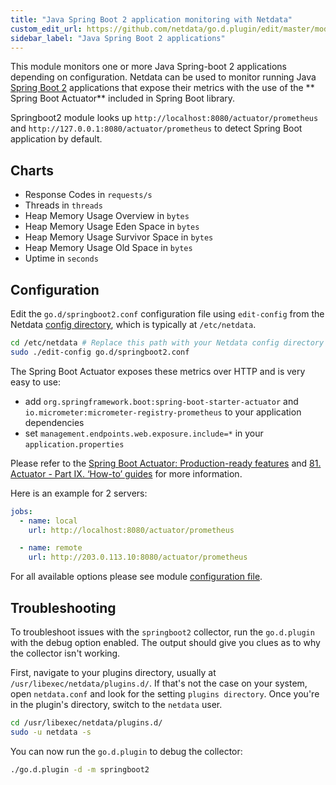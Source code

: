 ```yaml
---
title: "Java Spring Boot 2 application monitoring with Netdata"
custom_edit_url: https://github.com/netdata/go.d.plugin/edit/master/modules/springboot2/README.md
sidebar_label: "Java Spring Boot 2 applications"
---
```




This module monitors one or more Java Spring-boot 2 applications depending on configuration. Netdata can be used to
monitor running Java [Spring Boot 2](https://spring.io/) applications that expose their metrics with the use of the **
Spring Boot Actuator** included in Spring Boot library.

Springboot2 module looks up `http://localhost:8080/actuator/prometheus` and `http://127.0.0.1:8080/actuator/prometheus`
to detect Spring Boot application by default.

## Charts

- Response Codes in `requests/s`
- Threads in `threads`
- Heap Memory Usage Overview in `bytes`
- Heap Memory Usage Eden Space in `bytes`
- Heap Memory Usage Survivor Space in `bytes`
- Heap Memory Usage Old Space in `bytes`
- Uptime in `seconds`

## Configuration

Edit the `go.d/springboot2.conf` configuration file using `edit-config` from the
Netdata [config directory](/docs/configure/nodes), which is typically at `/etc/netdata`.

```bash
cd /etc/netdata # Replace this path with your Netdata config directory
sudo ./edit-config go.d/springboot2.conf
```

The Spring Boot Actuator exposes these metrics over HTTP and is very easy to use:

- add `org.springframework.boot:spring-boot-starter-actuator` and `io.micrometer:micrometer-registry-prometheus` to your
  application dependencies
- set `management.endpoints.web.exposure.include=*` in your `application.properties`

Please refer to
the [Spring Boot Actuator: Production-ready features](https://docs.spring.io/spring-boot/docs/current/reference/html/production-ready.html)
and [81. Actuator - Part IX. ‘How-to’ guides](https://docs.spring.io/spring-boot/docs/current/reference/html/howto-actuator.html)
for more information.

Here is an example for 2 servers:

```yaml
jobs:
  - name: local
    url: http://localhost:8080/actuator/prometheus

  - name: remote
    url: http://203.0.113.10:8080/actuator/prometheus
```

For all available options please see
module [configuration file](https://github.com/netdata/go.d.plugin/blob/master/config/go.d/springboot2.conf).

## Troubleshooting

To troubleshoot issues with the `springboot2` collector, run the `go.d.plugin` with the debug option enabled. The output
should give you clues as to why the collector isn't working.

First, navigate to your plugins directory, usually at `/usr/libexec/netdata/plugins.d/`. If that's not the case on your
system, open `netdata.conf` and look for the setting `plugins directory`. Once you're in the plugin's directory, switch
to the `netdata` user.

```bash
cd /usr/libexec/netdata/plugins.d/
sudo -u netdata -s
```

You can now run the `go.d.plugin` to debug the collector:

```bash
./go.d.plugin -d -m springboot2
```
